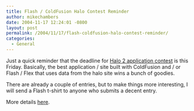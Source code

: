 ```yaml
---
title: Flash / ColdFusion Halo Contest Reminder
author: mikechambers
date: 2004-11-17 12:24:01 -0800
layout: post
permalink: /2004/11/17/flash-coldfusion-halo-contest-reminder/
categories:
  - General
---
```



Just a quick reminder that the deadline for [Halo 2 application contest][1] is this Friday. Basically, the best application / site built with ColdFusion and / or Flash / Flex that uses data from the halo site wins a bunch of goodies.

There are already a couple of entries, but to make things more interesting, I will send a Flash t-shirt to anyone who submits a decent entry.

More details [here][1].

 [1]: /mesh/archives/006316.cfm